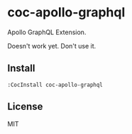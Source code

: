 # coc-apollo-graphql

Apollo GraphQL Extension.

Doesn't work yet. Don't use it.

## Install

`:CocInstall coc-apollo-graphql`

## License

MIT
